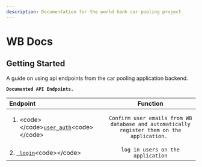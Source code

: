```yaml
---
description: Documentation for the world bank car pooling project
---
```


# WB Docs

## Getting Started

A guide on using api endpoints from the car pooling application backend.



**`Documented API Endpoints.`**

<table>
  <thead>
    <tr>
      <th style="text-align:left">Endpoint</th>
      <th style="text-align:center">Function</th>
    </tr>
  </thead>
  <tbody>
    <tr>
      <td style="text-align:left">
        <ol>
          <li>&lt;code&gt;&lt;/code&gt;<a href="api-endpoints/api-documentation.md"><code>user_auth</code></a>&lt;code&gt;&lt;/code&gt;</li>
        </ol>
      </td>
      <td style="text-align:center"><code>Confirm user emails from WB database and automatically register them on the application. </code>
      </td>
    </tr>
    <tr>
      <td style="text-align:left">2. <a href="api-endpoints/login-a-user.md"><code> login</code></a>&lt;code&gt;&lt;/code&gt;</td>
      <td
      style="text-align:center"><code>log in users on the application</code>
        </td>
    </tr>
  </tbody>
</table>

